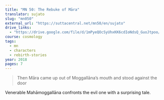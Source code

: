 ```yaml
---
title: "MN 50: The Rebuke of Māra"
translator: sujato
slug: "mn050"
external_url: "https://suttacentral.net/mn50/en/sujato"
drive_links:
  - "https://drive.google.com/file/d/1mPyeQOcSyUhxKK6cdIoNdsQ_GuoJtpoo/view?usp=drivesdk"
course: cosmology
tags:
  - mn
  - characters
  - rebirth-stories
year: 2018
pages: 7
---
```


> Then Māra came up out of Moggallāna’s mouth and stood against the door

Venerable Mahāmoggallāna confronts the evil one with a surprising tale.
